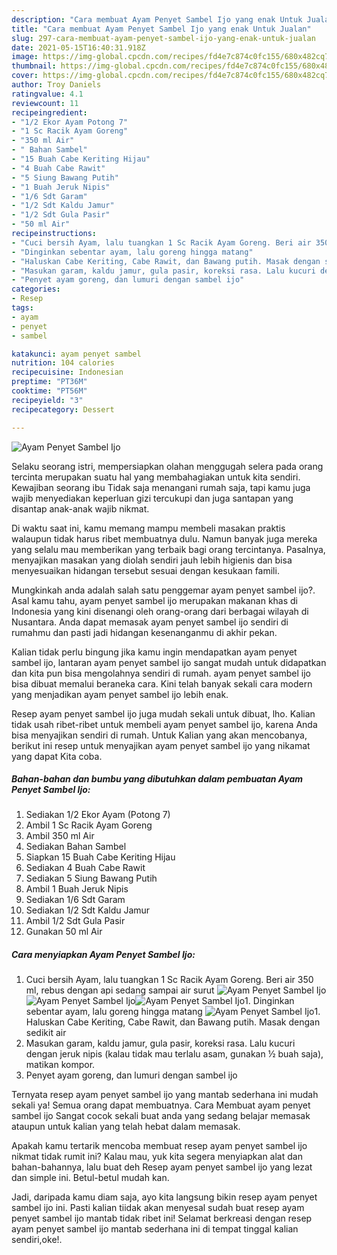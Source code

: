 ```yaml
---
description: "Cara membuat Ayam Penyet Sambel Ijo yang enak Untuk Jualan"
title: "Cara membuat Ayam Penyet Sambel Ijo yang enak Untuk Jualan"
slug: 297-cara-membuat-ayam-penyet-sambel-ijo-yang-enak-untuk-jualan
date: 2021-05-15T16:40:31.918Z
image: https://img-global.cpcdn.com/recipes/fd4e7c874c0fc155/680x482cq70/ayam-penyet-sambel-ijo-foto-resep-utama.jpg
thumbnail: https://img-global.cpcdn.com/recipes/fd4e7c874c0fc155/680x482cq70/ayam-penyet-sambel-ijo-foto-resep-utama.jpg
cover: https://img-global.cpcdn.com/recipes/fd4e7c874c0fc155/680x482cq70/ayam-penyet-sambel-ijo-foto-resep-utama.jpg
author: Troy Daniels
ratingvalue: 4.1
reviewcount: 11
recipeingredient:
- "1/2 Ekor Ayam Potong 7"
- "1 Sc Racik Ayam Goreng"
- "350 ml Air"
- " Bahan Sambel"
- "15 Buah Cabe Keriting Hijau"
- "4 Buah Cabe Rawit"
- "5 Siung Bawang Putih"
- "1 Buah Jeruk Nipis"
- "1/6 Sdt Garam"
- "1/2 Sdt Kaldu Jamur"
- "1/2 Sdt Gula Pasir"
- "50 ml Air"
recipeinstructions:
- "Cuci bersih Ayam, lalu tuangkan 1 Sc Racik Ayam Goreng. Beri air 350 ml, rebus dengan api sedang sampai air surut"
- "Dinginkan sebentar ayam, lalu goreng hingga matang"
- "Haluskan Cabe Keriting, Cabe Rawit, dan Bawang putih. Masak dengan sedikit air"
- "Masukan garam, kaldu jamur, gula pasir, koreksi rasa. Lalu kucuri dengan jeruk nipis (kalau tidak mau terlalu asam, gunakan ½ buah saja), matikan kompor."
- "Penyet ayam goreng, dan lumuri dengan sambel ijo"
categories:
- Resep
tags:
- ayam
- penyet
- sambel

katakunci: ayam penyet sambel 
nutrition: 104 calories
recipecuisine: Indonesian
preptime: "PT36M"
cooktime: "PT56M"
recipeyield: "3"
recipecategory: Dessert

---
```



![Ayam Penyet Sambel Ijo](https://img-global.cpcdn.com/recipes/fd4e7c874c0fc155/680x482cq70/ayam-penyet-sambel-ijo-foto-resep-utama.jpg)

Selaku seorang istri, mempersiapkan olahan menggugah selera pada orang tercinta merupakan suatu hal yang membahagiakan untuk kita sendiri. Kewajiban seorang ibu Tidak saja menangani rumah saja, tapi kamu juga wajib menyediakan keperluan gizi tercukupi dan juga santapan yang disantap anak-anak wajib nikmat.

Di waktu  saat ini, kamu memang mampu membeli masakan praktis walaupun tidak harus ribet membuatnya dulu. Namun banyak juga mereka yang selalu mau memberikan yang terbaik bagi orang tercintanya. Pasalnya, menyajikan masakan yang diolah sendiri jauh lebih higienis dan bisa menyesuaikan hidangan tersebut sesuai dengan kesukaan famili. 



Mungkinkah anda adalah salah satu penggemar ayam penyet sambel ijo?. Asal kamu tahu, ayam penyet sambel ijo merupakan makanan khas di Indonesia yang kini disenangi oleh orang-orang dari berbagai wilayah di Nusantara. Anda dapat memasak ayam penyet sambel ijo sendiri di rumahmu dan pasti jadi hidangan kesenanganmu di akhir pekan.

Kalian tidak perlu bingung jika kamu ingin mendapatkan ayam penyet sambel ijo, lantaran ayam penyet sambel ijo sangat mudah untuk didapatkan dan kita pun bisa mengolahnya sendiri di rumah. ayam penyet sambel ijo bisa dibuat memalui beraneka cara. Kini telah banyak sekali cara modern yang menjadikan ayam penyet sambel ijo lebih enak.

Resep ayam penyet sambel ijo juga mudah sekali untuk dibuat, lho. Kalian tidak usah ribet-ribet untuk membeli ayam penyet sambel ijo, karena Anda bisa menyajikan sendiri di rumah. Untuk Kalian yang akan mencobanya, berikut ini resep untuk menyajikan ayam penyet sambel ijo yang nikamat yang dapat Kita coba.

<!--inarticleads1-->

##### Bahan-bahan dan bumbu yang dibutuhkan dalam pembuatan Ayam Penyet Sambel Ijo:

1. Sediakan 1/2 Ekor Ayam (Potong 7)
1. Ambil 1 Sc Racik Ayam Goreng
1. Ambil 350 ml Air
1. Sediakan  Bahan Sambel
1. Siapkan 15 Buah Cabe Keriting Hijau
1. Sediakan 4 Buah Cabe Rawit
1. Sediakan 5 Siung Bawang Putih
1. Ambil 1 Buah Jeruk Nipis
1. Sediakan 1/6 Sdt Garam
1. Sediakan 1/2 Sdt Kaldu Jamur
1. Ambil 1/2 Sdt Gula Pasir
1. Gunakan 50 ml Air




<!--inarticleads2-->

##### Cara menyiapkan Ayam Penyet Sambel Ijo:

1. Cuci bersih Ayam, lalu tuangkan 1 Sc Racik Ayam Goreng. Beri air 350 ml, rebus dengan api sedang sampai air surut
<img src="https://img-global.cpcdn.com/steps/4450f893ec58ac0e/160x128cq70/ayam-penyet-sambel-ijo-langkah-memasak-1-foto.jpg" alt="Ayam Penyet Sambel Ijo"><img src="https://img-global.cpcdn.com/steps/562193515e360f24/160x128cq70/ayam-penyet-sambel-ijo-langkah-memasak-1-foto.jpg" alt="Ayam Penyet Sambel Ijo"><img src="https://img-global.cpcdn.com/steps/bd41ce41b02f9dc7/160x128cq70/ayam-penyet-sambel-ijo-langkah-memasak-1-foto.jpg" alt="Ayam Penyet Sambel Ijo">1. Dinginkan sebentar ayam, lalu goreng hingga matang
<img src="https://img-global.cpcdn.com/steps/e535d7787d7bd593/160x128cq70/ayam-penyet-sambel-ijo-langkah-memasak-2-foto.jpg" alt="Ayam Penyet Sambel Ijo">1. Haluskan Cabe Keriting, Cabe Rawit, dan Bawang putih. Masak dengan sedikit air
1. Masukan garam, kaldu jamur, gula pasir, koreksi rasa. Lalu kucuri dengan jeruk nipis (kalau tidak mau terlalu asam, gunakan ½ buah saja), matikan kompor.
1. Penyet ayam goreng, dan lumuri dengan sambel ijo




Ternyata resep ayam penyet sambel ijo yang mantab sederhana ini mudah sekali ya! Semua orang dapat membuatnya. Cara Membuat ayam penyet sambel ijo Sangat cocok sekali buat anda yang sedang belajar memasak ataupun untuk kalian yang telah hebat dalam memasak.

Apakah kamu tertarik mencoba membuat resep ayam penyet sambel ijo nikmat tidak rumit ini? Kalau mau, yuk kita segera menyiapkan alat dan bahan-bahannya, lalu buat deh Resep ayam penyet sambel ijo yang lezat dan simple ini. Betul-betul mudah kan. 

Jadi, daripada kamu diam saja, ayo kita langsung bikin resep ayam penyet sambel ijo ini. Pasti kalian tiidak akan menyesal sudah buat resep ayam penyet sambel ijo mantab tidak ribet ini! Selamat berkreasi dengan resep ayam penyet sambel ijo mantab sederhana ini di tempat tinggal kalian sendiri,oke!.

